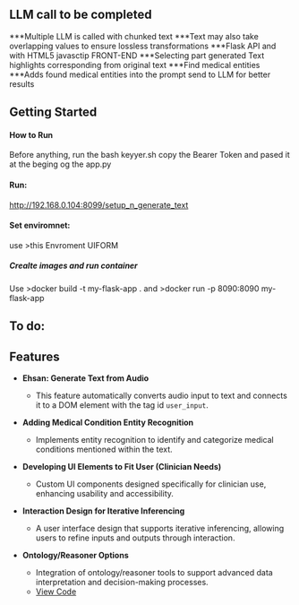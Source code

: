 ## LLM call to be completed

***Multiple LLM is called with chunked text 
***Text may also take overlapping values to ensure lossless transformations
***Flask API and with HTML5 javasctip FRONT-END
***Selecting part generated Text highlights corresponding from original text
***Find medical entities
***Adds found medical entities into the prompt send to LLM for better results



## Getting Started

#### How to Run


Before anything, run the bash keyyer.sh copy the Bearer Token and pased it at the beging og the app.py 


#### Run:
http://192.168.0.104:8099/setup_n_generate_text

#### Set enviromnet:
use >this Envroment UIFORM



##### Crealte images and run  container
Use >docker build -t my-flask-app .
and >docker run -p 8090:8090 my-flask-app

## To do:


## Features

- **Ehsan: Generate Text from Audio**
  - This feature automatically converts audio input to text and connects it to a DOM element with the tag id `user_input`.

- **Adding Medical Condition Entity Recognition**
  - Implements entity recognition to identify and categorize medical conditions mentioned within the text.

- **Developing UI Elements to Fit User (Clinician Needs)**
  - Custom UI components designed specifically for clinician use, enhancing usability and accessibility.

- **Interaction Design for Iterative Inferencing**
  - A user interface design that supports iterative inferencing, allowing users to refine inputs and outputs through interaction.

- **Ontology/Reasoner Options**
  - Integration of ontology/reasoner tools to support advanced data interpretation and decision-making processes.
  - [View Code](./path/to/ontology/reasoner/code)






